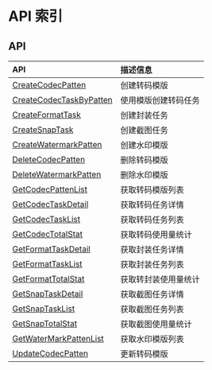 # API 索引

## API

| API | 描述信息 |
|:---|:---|
|[CreateCodecPatten](api/umedia-api/create_codec_patten)|创建转码模版|
|[CreateCodecTaskByPatten](api/umedia-api/create_codec_task_by_patten)|使用模版创建转码任务|
|[CreateFormatTask](api/umedia-api/create_format_task)|创建封装任务|
|[CreateSnapTask](api/umedia-api/create_snap_task)|创建截图任务|
|[CreateWatermarkPatten](api/umedia-api/create_watermark_patten)|创建水印模版|
|[DeleteCodecPatten](api/umedia-api/delete_codec_patten)|删除转码模版|
|[DeleteWatermarkPatten](api/umedia-api/delete_watermark_patten)|删除水印模版|
|[GetCodecPattenList](api/umedia-api/get_codec_patten_list)|获取转码模版列表|
|[GetCodecTaskDetail](api/umedia-api/get_codec_task_detail)|获取转码任务详情|
|[GetCodecTaskList](api/umedia-api/get_codec_task_list)|获取转码任务列表|
|[GetCodecTotalStat](api/umedia-api/get_codec_total_stat)|获取转码使用量统计|
|[GetFormatTaskDetail](api/umedia-api/get_format_task_detail)|获取封装任务详情|
|[GetFormatTaskList](api/umedia-api/get_format_task_list)|获取封装任务列表|
|[GetFormatTotalStat](api/umedia-api/get_format_total_stat)|获取转封装使用量统计|
|[GetSnapTaskDetail](api/umedia-api/get_snap_task_detail)|获取截图任务详情|
|[GetSnapTaskList](api/umedia-api/get_snap_task_list)|获取截图任务列表|
|[GetSnapTotalStat](api/umedia-api/get_snap_total_stat)|获取截图使用量统计|
|[GetWaterMarkPattenList](api/umedia-api/get_water_mark_patten_list)|获取水印模版列表|
|[UpdateCodecPatten](api/umedia-api/update_codec_patten)|更新转码模版|
